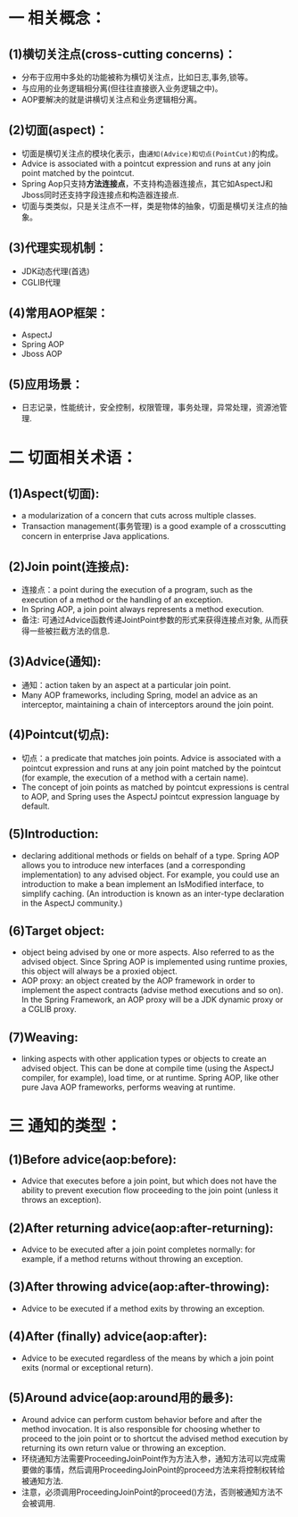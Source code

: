 # 一  相关概念： 
## (1)横切关注点(cross-cutting concerns)：
- 分布于应用中多处的功能被称为横切关注点，比如日志,事务,锁等。
- 与应用的业务逻辑相分离(但往往直接嵌入业务逻辑之中)。
- AOP要解决的就是讲横切关注点和业务逻辑相分离。

## (2)切面(aspect)：
- 切面是横切关注点的模块化表示，由`通知(Advice)和切点(PointCut)`的构成。
- Advice is associated with a pointcut expression and runs at any join point matched by the pointcut.
- Spring Aop只支持**方法连接点**，不支持构造器连接点，其它如AspectJ和Jboss同时还支持字段连接点和构造器连接点.
- 切面与类类似，只是关注点不一样，类是物体的抽象，切面是横切关注点的抽象。

## (3)代理实现机制：
- JDK动态代理(首选)
- CGLIB代理

## (4)常用AOP框架：
- AspectJ
- Spring AOP
- Jboss AOP

## (5)应用场景：
- 日志记录，性能统计，安全控制，权限管理，事务处理，异常处理，资源池管理.

# 二 切面相关术语：
## (1)Aspect(切面): 
- a modularization of a concern that cuts across multiple classes. 
- Transaction management(事务管理) is a good example of a crosscutting concern in enterprise Java applications. 

## (2)Join point(连接点): 
- 连接点：a point during the execution of a program, such as the execution of a method or the handling of an exception. 
- In Spring AOP, a join point always represents a method execution.
- 备注: 可通过Advice函数传递JointPoint参数的形式来获得连接点对象, 从而获得一些被拦截方法的信息.

## (3)Advice(通知): 
- 通知：action taken by an aspect at a particular join point. 
- Many AOP frameworks, including Spring, model an advice as an interceptor, maintaining a chain of interceptors around the join point.

## (4)Pointcut(切点): 
- 切点：a predicate that matches join points. Advice is associated with a pointcut expression and runs at any join point matched by the pointcut (for example, the execution of a method with a certain name). 
- The concept of join points as matched by pointcut expressions is central to AOP, and Spring uses the AspectJ pointcut expression language by default.

## (5)Introduction: 
- declaring additional methods or fields on behalf of a type. Spring AOP allows you to introduce new interfaces (and a corresponding implementation) to any advised object. For example, you could use an introduction to make a bean implement an IsModified interface, to simplify caching. (An introduction is known as an inter-type declaration in the AspectJ community.)

## (6)Target object: 
- object being advised by one or more aspects. Also referred to as the advised object. Since Spring AOP is implemented using runtime proxies, this object will always be a proxied object.
- AOP proxy: an object created by the AOP framework in order to implement the aspect contracts (advise method executions and so on). In the Spring Framework, an AOP proxy will be a JDK dynamic proxy or a CGLIB proxy.

## (7)Weaving: 
- linking aspects with other application types or objects to create an advised object. This can be done at compile time (using the AspectJ compiler, for example), load time, or at runtime. Spring AOP, like other pure Java AOP frameworks, performs weaving at runtime.

# 三 通知的类型：
## (1)Before advice(aop:before): 
- Advice that executes before a join point, but which does not have the ability to prevent execution flow proceeding to the join point (unless it throws an exception).

## (2)After returning advice(aop:after-returning): 
- Advice to be executed after a join point completes normally: for example, if a method returns without throwing an exception.
 
## (3)After throwing advice(aop:after-throwing): 
- Advice to be executed if a method exits by throwing an exception.

## (4)After (finally) advice(aop:after): 
- Advice to be executed regardless of the means by which a join point exits (normal or exceptional return).

## (5)Around advice(aop:around用的最多): 
- Around advice can perform custom behavior before and after the method invocation. It is also responsible for choosing whether to proceed to the join point or to shortcut the advised method execution by returning its own return value or throwing an exception.
- 环绕通知方法需要ProceedingJoinPoint作为方法入参，通知方法可以完成需要做的事情，然后调用ProceedingJoinPoint的proceed方法来将控制权转给被通知方法.
- 注意，必须调用ProceedingJoinPoint的proceed()方法，否则被通知方法不会被调用.